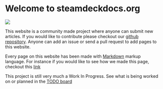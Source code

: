 # Welcome to steamdeckdocs.org

<img src="https://clan.cloudflare.steamstatic.com/images//39049601/a1aa0624727ea6fd61bd179d214eaca1904fae45.png" />

This website is a community made project where anyone can submit new articles. If you would like to contribute please checkout our [github repository](https://github.com/tuxx/steamdeckdocs). Anyone can add an issue or send a pull request to add pages to this website.

Every page on this website has been made with [Markdown](https://www.markdownguide.org/getting-started/) markup language. For instance if you would like to see how we made this page, checkout this [link](https://raw.githubusercontent.com/tuxx/steamdeckdocs/master/docs/index.md)

This project is still very much a Work In Progress. See what is being worked on or planned in the [TODO board](https://github.com/users/tuxx/projects/1/views/1?layout=board)
